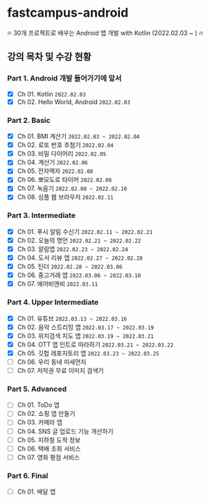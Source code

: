 # fastcampus-android
🔥 30개 프로젝트로 배우는 Android 앱 개발 with Kotlin (2022.02.03 ~ ) 🔥 


## 강의 목차 및 수강 현황

### Part 1. Android 개발 들어가기에 앞서
- [X] Ch 01. Kotlin `2022.02.03`
- [X] Ch 02. Hello World, Android `2022.02.03`

### Part 2. Basic
- [X] Ch 01. BMI 계산기 `2022.02.03 ~ 2022.02.04`
- [X] Ch 02. 로또 번호 추첨기 `2022.02.04`
- [X] Ch 03. 비밀 다이어리 `2022.02.05`
- [X] Ch 04. 계산기 `2022.02.06`
- [X] Ch 05. 전자액자 `2022.02.08`
- [X] Ch 06. 뽀모도로 타이머 `2022.02.08`
- [X] Ch 07. 녹음기 `2022.02.08 ~ 2022.02.10`
- [X] Ch 08. 심플 웹 브라우저 `2022.02.11`

### Part 3. Intermediate
- [X] Ch 01. 푸시 알림 수신기 `2022.02.11 ~ 2022.02.21`
- [X] Ch 02. 오늘의 명언 `2022.02.21 ~ 2022.02.22`
- [X] Ch 03. 알람앱 `2022.02.23 ~ 2022.02.24`
- [X] Ch 04. 도서 리뷰 앱 `2022.02.27 ~ 2022.02.28`
- [X] Ch 05. 틴더 `2022.02.28 ~ 2022.03.06`
- [X] Ch 06. 중고거래 앱 `2022.03.06 ~ 2022.03.10`
- [X] Ch 07. 에어비엔비 `2022.03.11`

### Part 4. Upper Intermediate
- [X] Ch 01. 유튜브 `2022.03.13 ~ 2022.03.16`
- [X] Ch 02. 음악 스트리밍 앱 `2022.03.17 ~ 2022.03.19`
- [X] Ch 03. 위치검색 지도 앱 `2022.03.19 ~ 2022.03.21`
- [X] Ch 04. OTT 앱 인트로 따라하기 `2022.03.21 ~ 2022.03.22`
- [X] Ch 05. 깃헙 레포지토리 앱 `2022.03.23 ~ 2022.03.25`
- [ ] Ch 06. 우리 동네 미세먼지
- [ ] Ch 07. 저작권 무료 이미지 검색기

### Part 5. Advanced
- [ ] Ch 01. ToDo 앱
- [ ] Ch 02. 쇼핑 앱 만들기
- [ ] Ch 03. 카메라 앱
- [ ] Ch 04. SNS 글 업로드 기능 개선하기
- [ ] Ch 05. 지하철 도착 정보
- [ ] Ch 06. 택배 조회 서비스
- [ ] Ch 07. 영화 평점 서비스

### Part 6. Final
- [ ] Ch 01. 배달 앱
